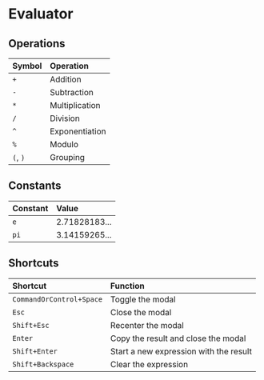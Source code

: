 # Evaluator

## Operations

| Symbol | Operation |
|:--- |:--- |
| `+` | Addition |
| `-` | Subtraction |
| `*` | Multiplication |
| `/` | Division |
| `^` | Exponentiation |
| `%` | Modulo |
| `(`, `)` | Grouping |

## Constants

| Constant | Value |
|:--- |:--- |
| `e` | 2.71828183... |
| `pi` | 3.14159265... |

## Shortcuts

| Shortcut | Function |
|:--- |:--- |
| `CommandOrControl+Space` | Toggle the modal |
| `Esc` | Close the modal |
| `Shift+Esc` | Recenter the modal |
| `Enter` | Copy the result and close the modal |
| `Shift+Enter` | Start a new expression with the result |
| `Shift+Backspace` | Clear the expression |
